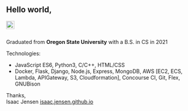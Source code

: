 ## Hello world,

<a href="https://linkedin.com/in/isaacjensen7">
  <img align="left" alt="Isaac Jensen - LinkedIn" width="22px" src="https://cdn.jsdelivr.net/npm/simple-icons@v3/icons/linkedin.svg"/>
</a>
<br />
<br />

Graduated from <b>Oregon State University</b> with a B.S. in CS in 2021

Technologies:
- JavaScript ES6, Python3, C/C++, HTML/CSS
- Docker, Flask, Django, Node.js, Express, MongoDB, AWS [EC2, ECS, Lambda, APIGateway, S3, Cloudformation], Concourse CI, Git, Flex, GNUBison

Thanks,  
Isaac Jensen
[isaac.jensen.github.io](https://isaacjensen.github.io/)
